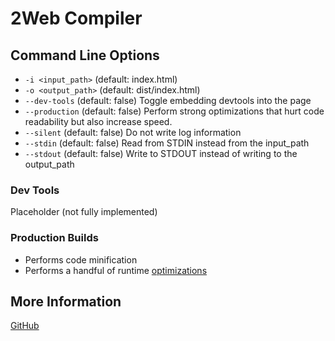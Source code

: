 # 2Web Compiler

## Command Line Options

- `-i <input_path>` (default: index.html)
- `-o <output_path>` (default: dist/index.html)
- `--dev-tools` (default: false) Toggle embedding devtools into the page
- `--production` (default: false) Perform strong optimizations that hurt code readability but also increase speed.
- `--silent` (default: false) Do not write log information
- `--stdin` (default: false) Read from STDIN instead from the input_path
- `--stdout` (default: false) Write to STDOUT instead of writing to the output_path

### Dev Tools

Placeholder (not fully implemented)

### Production Builds

- Performs code minification
- Performs a handful of runtime [optimizations](../docs/README.md)

## More Information

[GitHub](https://github.com/hudson-newey/2web)
